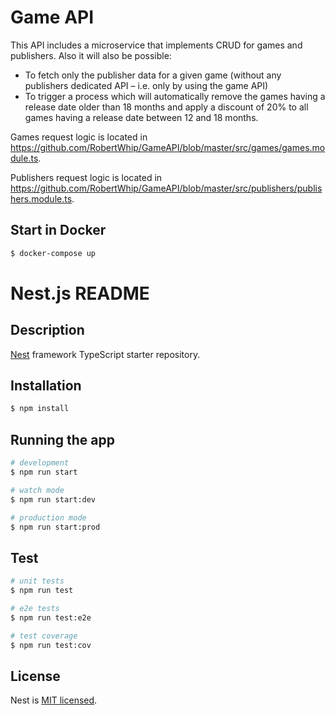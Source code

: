 # Game API
This API includes a microservice that implements CRUD for games and publishers.
Also it will also be possible:
- To fetch only the publisher data for a given game (without any publishers dedicated API – i.e. only by
using the game API)
- To trigger a process which will automatically remove the games having a release date older than 18
months and apply a discount of 20% to all games having a release date between 12 and 18 months.

Games request logic is located in https://github.com/RobertWhip/GameAPI/blob/master/src/games/games.module.ts.

Publishers request logic is located in https://github.com/RobertWhip/GameAPI/blob/master/src/publishers/publishers.module.ts.

## Start in Docker
```bash
$ docker-compose up
```

# Nest.js README

## Description

[Nest](https://github.com/nestjs/nest) framework TypeScript starter repository.

## Installation

```bash
$ npm install
```

## Running the app

```bash
# development
$ npm run start

# watch mode
$ npm run start:dev

# production mode
$ npm run start:prod
```

## Test

```bash
# unit tests
$ npm run test

# e2e tests
$ npm run test:e2e

# test coverage
$ npm run test:cov
```

## License

Nest is [MIT licensed](LICENSE).
